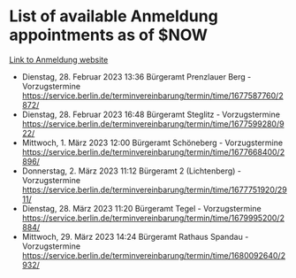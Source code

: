 # List of available Anmeldung appointments as of $NOW
[Link to Anmeldung website](https://service.berlin.de/terminvereinbarung/termin/tag.php?termin=1&anliegen[]=120686&dienstleisterlist=122210,122217,327316,122219,327312,122227,327314,122231,327346,122243,327348,122254,122252,329742,122260,329745,122262,329748,122271,327278,122273,327274,122277,327276,330436,122280,327294,122282,327290,122284,327292,122291,327270,122285,327266,122286,327264,122296,327268,150230,329760,122297,327286,122294,327284,122312,329763,122314,329775,122304,327330,122311,327334,122309,327332,317869,122281,327352,122279,329772,122283,122276,327324,122274,327326,122267,329766,122246,327318,122251,327320,122257,327322,122208,327298,122226,327300&herkunft=http%3A%2F%2Fservice.berlin.de%2Fdienstleistung%2F120686%2F)
- Dienstag, 28. Februar 2023 13:36 Bürgeramt Prenzlauer Berg - Vorzugstermine https://service.berlin.de/terminvereinbarung/termin/time/1677587760/2872/
- Dienstag, 28. Februar 2023 16:48 Bürgeramt Steglitz - Vorzugstermine https://service.berlin.de/terminvereinbarung/termin/time/1677599280/922/
- Mittwoch, 1. März 2023 12:00 Bürgeramt Schöneberg - Vorzugstermine https://service.berlin.de/terminvereinbarung/termin/time/1677668400/2896/
- Donnerstag, 2. März 2023 11:12 Bürgeramt 2 (Lichtenberg) - Vorzugstermine https://service.berlin.de/terminvereinbarung/termin/time/1677751920/2911/
- Dienstag, 28. März 2023 11:20 Bürgeramt Tegel - Vorzugstermine https://service.berlin.de/terminvereinbarung/termin/time/1679995200/2884/
- Mittwoch, 29. März 2023 14:24 Bürgeramt Rathaus Spandau - Vorzugstermine https://service.berlin.de/terminvereinbarung/termin/time/1680092640/2932/
